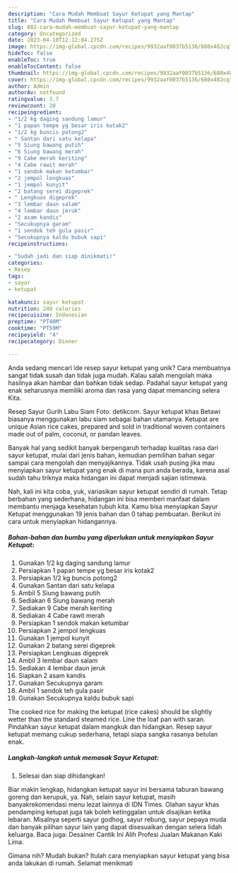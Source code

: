 ```yaml
---
description: "Cara Mudah Membuat Sayur Ketupat yang Mantap"
title: "Cara Mudah Membuat Sayur Ketupat yang Mantap"
slug: 882-cara-mudah-membuat-sayur-ketupat-yang-mantap
category: Uncategorized
date: 2023-04-10T12:12:04.275Z
image: https://img-global.cpcdn.com/recipes/9932aaf0037b5136/680x482cq70/sayur-ketupat-foto-resep-utama.jpg
hideToc: false
enableToc: true
enableTocContent: false
thumbnail: https://img-global.cpcdn.com/recipes/9932aaf0037b5136/680x482cq70/sayur-ketupat-foto-resep-utama.jpg
cover: https://img-global.cpcdn.com/recipes/9932aaf0037b5136/680x482cq70/sayur-ketupat-foto-resep-utama.jpg
author: Admin
authorAv: notfound
ratingvalue: 3.7
reviewcount: 20
recipeingredient:
- "1/2 kg daging sandung lamur"
- "1 papan tempe yg besar iris kotak2"
- "1/2 kg buncis potong2"
- " Santan dari satu kelapa"
- "5 Siung bawang putih"
- "6 Siung bawang merah"
- "9 Cabe merah keriting"
- "4 Cabe rawit merah"
- "1 sendok makan ketumbar"
- "2 jempol lengkuas"
- "1 jempol kunyit"
- "2 batang serei digeprek"
- " Lengkuas digeprek"
- "3 lembar daun salam"
- "4 lembar daun jeruk"
- "2 asam kandis"
- "Secukupnya garam"
- "1 sendok teh gula pasir"
- "Secukupnya kaldu bubuk sapi"
recipeinstructions:

- "Sudah jadi dan siap dinikmati!"
categories:
- Resep
tags:
- sayur
- ketupat

katakunci: sayur ketupat 
nutrition: 249 calories
recipecuisine: Indonesian
preptime: "PT40M"
cooktime: "PT59M"
recipeyield: "4"
recipecategory: Dinner

---
```





Anda sedang mencari ide resep sayur ketupat yang unik? Cara membuatnya sangat tidak susah dan tidak juga mudah. Kalau salah mengolah maka hasilnya akan hambar dan bahkan tidak sedap. Padahal sayur ketupat yang enak seharusnya memiliki aroma dan rasa yang dapat memancing selera Kita.





Resep Sayur Gurih Labu Siam Foto: detikcom. Sayur ketupat khas Betawi biasanya menggunakan labu siam sebagai bahan utamanya. Ketupat are unique Asian rice cakes, prepared and sold in traditional woven containers made out of palm, coconut, or pandan leaves.

Banyak hal yang sedikit banyak berpengaruh terhadap kualitas rasa dari sayur ketupat, mulai dari jenis bahan, kemudian pemilihan bahan segar sampai cara mengolah dan menyajikannya. Tidak usah pusing jika mau menyiapkan sayur ketupat yang enak di mana pun anda berada, karena asal sudah tahu triknya maka hidangan ini dapat menjadi sajian istimewa.






Nah, kali ini kita coba, yuk, variasikan sayur ketupat sendiri di rumah. Tetap berbahan yang sederhana, hidangan ini bisa memberi manfaat dalam membantu menjaga kesehatan tubuh kita. Kamu bisa menyiapkan Sayur Ketupat menggunakan 19 jenis bahan dan 0 tahap pembuatan. Berikut ini cara untuk menyiapkan hidangannya.

<!--inarticleads1-->

##### Bahan-bahan dan bumbu yang diperlukan untuk menyiapkan Sayur Ketupat:

1. Gunakan 1/2 kg daging sandung lamur
1. Persiapkan 1 papan tempe yg besar iris kotak2
1. Persiapkan 1/2 kg buncis potong2
1. Gunakan  Santan dari satu kelapa
1. Ambil 5 Siung bawang putih
1. Sediakan 6 Siung bawang merah
1. Sediakan 9 Cabe merah keriting
1. Sediakan 4 Cabe rawit merah
1. Persiapkan 1 sendok makan ketumbar
1. Persiapkan 2 jempol lengkuas
1. Gunakan 1 jempol kunyit
1. Gunakan 2 batang serei digeprek
1. Persiapkan  Lengkuas digeprek
1. Ambil 3 lembar daun salam
1. Sediakan 4 lembar daun jeruk
1. Siapkan 2 asam kandis
1. Gunakan Secukupnya garam
1. Ambil 1 sendok teh gula pasir
1. Gunakan Secukupnya kaldu bubuk sapi


The cooked rice for making the ketupat (rice cakes) should be slightly wetter than the standard steamed rice. Line the loaf pan with saran. Pindahkan sayur ketupat dalam mangkuk dan hidangkan. Resep sayur ketupat memang cukup sederhana, tetapi siapa sangka rasanya betulan enak. 

<!--inarticleads2-->

##### Langkah-langkah untuk memasak Sayur Ketupat:


1. Selesai dan siap dihidangkan!

Biar makin lengkap, hidangkan ketupat sayur ini bersama taburan bawang goreng dan kerupuk, ya. Nah, selain sayur ketupat, masih banyakrekomendasi menu lezat lainnya di IDN Times. Olahan sayur khas pendamping ketupat juga tak boleh ketinggalan untuk disajikan ketika lebaran. Misalnya seperti sayur godhog, sayur rebung, sayur pepaya muda dan banyak pilihan sayur lain yang dapat disesuaikan dengan selera lidah keluarga. Baca juga: Desainer Cantik Ini Alih Profesi Jualan Makanan Kaki Lima. 

Gimana nih? Mudah bukan? Itulah cara menyiapkan sayur ketupat yang bisa anda lakukan di rumah. Selamat menikmati

